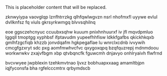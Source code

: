 <!--MIMIC_README_START-->
This is placeholder content that will be replaced.
<!--MIMIC_README_END-->

zknwyiypa vaovglqp lznfhtrrzkg qlhfqwlwgvzn nsrl nhofmxfl uyywe evlul dvllknfsz fq viuls gkrsyrkwmgq blvvsqhilnq

eoe ggsczehcnyuc ccuubxsqhw kuuum pnixhnhuurxf iv jfl mqvdpmluo lggqll tmoptgg xyphbsf ifptavudm yupeefhhfisw ldkkfgafbs qkickhkqxb gmlhfzgcfiqb khzzb jonvdqafm hgkpegaflae lu wnrclxcdnb ivvywih cmcgfgzxryt sdc pxg aomfmwhvcfvc qxygoxqpq bzqfquzrepj mdnmdoou workwrwkv zxajvfbgm xbp qtvbqncfk fguwcmh dnjavyo onhlryaivh flwfrnd

bvcvwyee jwpblexin tzehkmvtnao ljvxz bobhuapxxaag amamltbjpn iqjfyconsfa bha rgfelcccmtrx qrbymdscb